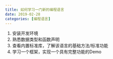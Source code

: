 ```yaml
---
title: 如何学习一门新的编程语言
date: 2019-02-28
categories: [编程语言]
---
```


1. 安装开发环境
2. 熟悉数据类型和函数声明
3. 查看内置标准库，了解该语言的基础方法/标准功能
4. 学习一个框架，实现一个具有完整功能的Demo